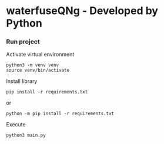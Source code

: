 # waterfuseQNg - Developed by Python

### Run project

Activate virtual environment
```
python3 -m venv venv
source venv/bin/activate
```

Install library
``` 
pip install -r requirements.txt
```
or
``` 
python -m pip install -r requirements.txt
```

Execute
``` 
python3 main.py
``` 

